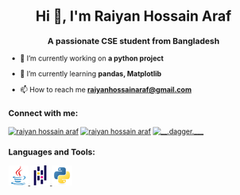 <h1 align="center">Hi 👋, I'm Raiyan Hossain Araf</h1>
<h3 align="center">A passionate CSE student from Bangladesh</h3>

- 🔭 I’m currently working on **a python project**

- 🌱 I’m currently learning **pandas, Matplotlib**

- 📫 How to reach me **raiyanhossainaraf@gmail.com**

<h3 align="left">Connect with me:</h3>
<p align="left">
<a href="https://linkedin.com/in/raiyan-hossain-araf-aa918b332" target="blank"><img align="center" src="https://raw.githubusercontent.com/rahuldkjain/github-profile-readme-generator/master/src/images/icons/Social/linked-in-alt.svg" alt="raiyan hossain araf" height="30" width="40" /></a>
<a href="https://fb.com/rayianhossainaraf.araf" target="blank"><img align="center" src="https://raw.githubusercontent.com/rahuldkjain/github-profile-readme-generator/master/src/images/icons/Social/facebook.svg" alt="raiyan hossain araf" height="30" width="40" /></a>
<a href="https://instagram.com/__.dagger.___/" target="blank"><img align="center" src="https://raw.githubusercontent.com/rahuldkjain/github-profile-readme-generator/master/src/images/icons/Social/instagram.svg" alt="__.dagger.___" height="30" width="40" /></a>
</p>

<h3 align="left">Languages and Tools:</h3>
<p align="left"> <a href="https://www.java.com" target="_blank" rel="noreferrer"> <img src="https://raw.githubusercontent.com/devicons/devicon/master/icons/java/java-original.svg" alt="java" width="40" height="40"/> </a> <a href="https://pandas.pydata.org/" target="_blank" rel="noreferrer"> <img src="https://raw.githubusercontent.com/devicons/devicon/2ae2a900d2f041da66e950e4d48052658d850630/icons/pandas/pandas-original.svg" alt="pandas" width="40" height="40"/> </a> <a href="https://www.python.org" target="_blank" rel="noreferrer"> <img src="https://raw.githubusercontent.com/devicons/devicon/master/icons/python/python-original.svg" alt="python" width="40" height="40"/> </a> </p>

